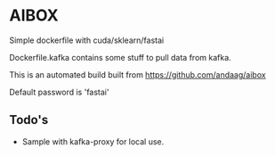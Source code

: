 # AIBOX

Simple dockerfile with cuda/sklearn/fastai

Dockerfile.kafka contains some stuff to pull data from kafka.

This is an automated build built from https://github.com/andaag/aibox

Default password is 'fastai'

## Todo's

- Sample with kafka-proxy for local use.

